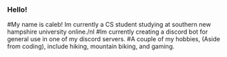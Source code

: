 ### Hello!
#My name is caleb! Im currently a CS student studying at southern new hampshire university online./nl
#Im currently creating a discord bot for general use in one of my discord servers. 
#A couple of my hobbies, (Aside from coding), include hiking, mountain biking, and gaming. 

<!--
**CaleebButh/CaleebButh** is a ✨ _special_ ✨ repository because its `README.md` (this file) appears on your GitHub profile.

Here are some ideas to get you started:

- 🔭 I’m currently working on ...
- 🌱 I’m currently learning ...
- 👯 I’m looking to collaborate on ...
- 🤔 I’m looking for help with ...
- 💬 Ask me about ...
- 📫 How to reach me: ...
- 😄 Pronouns: ...
- ⚡ Fun fact: ...
-->
